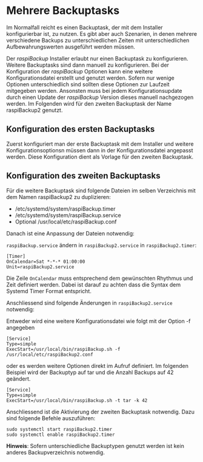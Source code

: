 # Mehrere Backuptasks

Im Normalfall reicht es einen Backuptask, der mit dem Installer konfigurierbar ist,
zu nutzen. Es gibt aber auch Szenarien, in denen mehrere verschiedene Backups zu
unterschiedlichen Zeiten mit unterschiedlichen Aufbewahrungswerten ausgeführt werden
müssen.

Der *raspiBackup* Installer erlaubt nur einen Backuptask zu konfigurieren. Weitere
Backuptasks sind dann manuell zu konfigurieren. Bei der Konfiguration der *raspiBackup*
Optionen kann eine weitere Konfigurationsdatei erstellt und genutzt werden. Sofern nur wenige
Optionen unterschiedlich sind sollten diese Optionen zur Laufzeit mitgegeben werden. Ansonsten
muss bei jedem Konfigurationsupdate durch einen Update der *raspiBackup* Version dieses manuell
nachgezogen werden. Im Folgenden wird für den zweiten Backuptask der Name raspiBackup2 genutzt.

## Konfiguration des ersten Backuptasks

Zuerst konfiguriert man der erste Backuptask mit dem Installer und weitere Konfigurationsoptionsn
müssen dann in der Konfigurationsdatei angepasst werden. Diese Konfiguration dient als Vorlage
für den zweiten Backuptask.

## Konfiguration des zweiten Backuptasks

Für die weitere Backuptask sind folgende Dateien im selben Verzeichnis  mit dem Namen raspiBackup2 zu duplizieren:

* /etc/systemd/system/raspiBackup.timer
* /etc/systemd/system/raspiBackup.service
* Optional /usr/local/etc/raspiBackup.conf

Danach ist eine Anpassung der Dateien notwendig:

`raspiBackup.service` ändern in `raspiBackup2.service` in `raspiBackup2.timer`:

```
[Timer]
OnCalendar=Sat *-*-* 01:00:00
Unit=raspiBackup2.service
```
Die Zeile `OnCalendar` muss entsprechend dem gewünschten Rhythmus und Zeit definiert werden.
Dabei ist darauf zu achten dass die Syntax dem Systemd Timer Format entspricht.

Anschliessend sind folgende Änderungen in `raspiBackup2.service` notwendig:

Entweder wird eine weitere Konfigurationsdatei wie folgt mit der Option -f angegeben
```
[Service]
Type=simple
ExecStart=/usr/local/bin/raspiBackup.sh -f /usr/local/etc/raspiBackup2.conf
```

oder es werden weitere Optionen direkt im Aufruf definiert. Im folgenden Beispiel wird
der Backuptyp auf tar und die Anzahl Backups auf 42 geändert.

```
[Service]
Type=simple
ExecStart=/usr/local/bin/raspiBackup.sh -t tar -k 42
```

Anschliessend ist die Aktivierung der zweiten Backuptask notwendig. Dazu
sind folgende Befehle auszuführen:

```
sudo systemctl start raspiBackup2.timer
sudo systemctl enable raspiBackup2.timer
```

**Hinweis**:
Sofern unterschiedliche Backuptypen genutzt werden ist kein anderes Backupverzeichnis notwendig.

[.status]: translated
